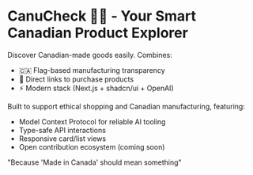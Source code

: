 # CanuCheck 🤖🍁 - Your Smart Canadian Product Explorer

Discover Canadian-made goods easily. Combines:
- 🇨🇦 Flag-based manufacturing transparency
- 🛒 Direct links to purchase products
- ⚡ Modern stack (Next.js + shadcn/ui + OpenAI)

Built to support ethical shopping and Canadian manufacturing, featuring:
- Model Context Protocol for reliable AI tooling
- Type-safe API interactions
- Responsive card/list views
- Open contribution ecosystem (coming soon)

"Because 'Made in Canada' should mean something"